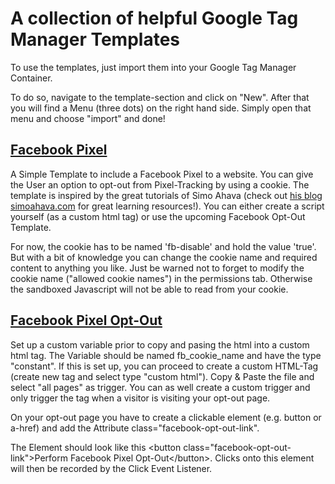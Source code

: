 # A collection of helpful Google Tag Manager Templates

To use the templates, just import them into your Google Tag Manager Container.

To do so, navigate to the template-section and click on "New".
After that you will find a Menu (three dots) on the right hand side. Simply open that menu and choose "import" and done!

## [Facebook Pixel](facebook_pixel.tpl)
A Simple Template to include a Facebook Pixel to a website. You can give the User an option to opt-out from Pixel-Tracking by using a cookie. The template is inspired by the great tutorials of Simo Ahava (check out <a href="https://simoahava.com">his blog simoahava.com</a> for great learning resources!).
You can either create a script yourself (as a custom html tag) or use the upcoming Facebook Opt-Out Template.

For now, the cookie has to be named 'fb-disable' and hold the value 'true'. But with a bit of knowledge you can change the cookie name and required content to anything you like. Just be warned not to forget to modify the cookie name ("allowed cookie names") in the permissions tab. Otherwise the sandboxed Javascript will not be able to read from your cookie.

## [Facebook Pixel Opt-Out](facebook_pixel_opt-out.html)

Set up a custom variable prior to copy and pasing the html into a custom html tag. The Variable should be named fb_cookie_name and have the type "constant". If this is set up, you can proceed to create a custom HTML-Tag (create new tag and select type "custom html"). Copy & Paste the file and select "all pages" as trigger. You can as well create a custom trigger and only trigger the tag when a visitor is visiting your opt-out page.

On your opt-out page you have to create a clickable element (e.g. button or a-href) and add the Attribute class="facebook-opt-out-link".

The Element should look like this &lt;button class="facebook-opt-out-link"&gt;Perform Facebook Pixel Opt-Out&lt;/button&gt;. Clicks onto this element will then be recorded by the Click Event Listener.
